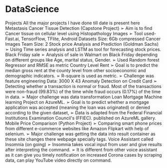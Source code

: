 # DataScience
Projects 
All the major projects I have done till date is present here
Metastasis Cancer Tissue Detection (Capstone Project)
➢ Aim is to find Cancer tissue on cellular level using
Histopathology Images
➢ Tool used- Fast.ai, TensorFlow, TFlite, Android Datasets Size:
6Gb compressed Cancer Images Team Size: 2
Stock price Analysis and Prediction (Goldman Sachs)
➢ Using Time series analysis and LSTM as tool for forecasting
stock prices.
Black Friday sale
➢ Analysis of sale in Walmart on Black Friday depending on
different groups like Age, marital status, Gender.
➢ Used Random forest Regressor and RMSE as metric
Country Level Rent
➢ Goal is to predict the median gross rent at the county level from
other socioeconomic and demographic indicators.
➢ R-square is used as metric.
➢ Challenge was feature engineering Data: 3000 X 43
Anomaly Detection on Credit Card
➢ Detecting whether a transaction is normal or fraud. Most of the
transactions were non-fraud (99.83%) of the time while fraud
occurs (0.17%) of the time in data.
➢ Major challenge was data transformation
Loan Mortgage Machine learning Project on AzureML.
➢ Goal is to predict whether a mortgage application was accepted
(meaning the loan was originated) or denied according to the
given dataset,
➢ Data is adapted from the Federal Financial Institutions
Examination Council's (FFIEC). published on AzureML gallery.
Mobile Price Comparison (Python Project)
➢ Comparing smart phone prices from different e-commerce
websites like Amazon Flipkart with help of selenium.
➢ Major challenge was getting the data into result container as
these site changes there webpage specially tags.
Voice Assistant called Insomnia (on going)
➢ Insomnia takes vocal input from user and give results after
interpreting the command.
➢ It is different from other voice assistant as it can give you timely
notification on increased Corona cases by scraping data, can
play YouTube video directly on command.
